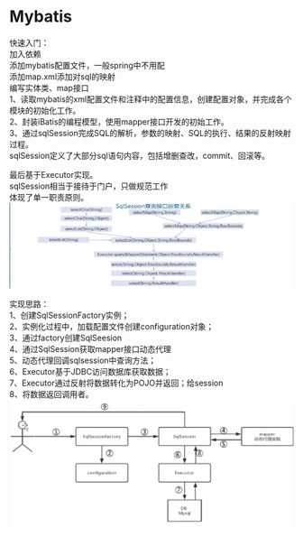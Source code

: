 # Mybatis
快速入门：  
加入依赖  
添加mybatis配置文件，一般spring中不用配  
添加map.xml添加对sql的映射  
编写实体类、map接口  
1、读取mybatis的xml配置文件和注释中的配置信息，创建配置对象，并完成各个模块的初始化工作。  
2、封装iBatis的编程模型，使用mapper接口开发的初始工作。  
3、通过sqlSession完成SQL的解析，参数的映射、SQL的执行、结果的反射映射过程。  
sqlSession定义了大部分sql语句内容，包括增删查改，commit、回滚等。  

最后基于Executor实现。  
sqlSession相当于接待于门户，只做规范工作  
体现了单一职责原则。  
<img src="_v_images/20220704220051156_10997.png" alt="" style="width: 1229px;"/>

实现思路：  
1、创建SqlSessionFactory实例；  
2、实例化过程中，加载配置文件创建configuration对象；  
3、通过factory创建SqlSeesion  
4、通过SqlSession获取mapper接口动态代理  
5、动态代理回调sqlsession中查询方法；   
6、Executor基于JDBC访问数据库获取数据；    
7、Executor通过反射将数据转化为POJO并返回；给session  
8、将数据返回调用者。  
<img src="_v_images/20220704225239613_273.png" alt="" style="width: 1013px;"/>




